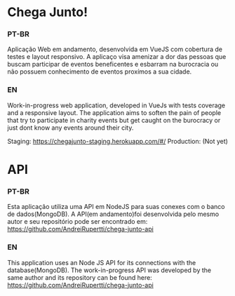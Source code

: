 
# Chega Junto!
### PT-BR
Aplicação Web em andamento, desenvolvida em VueJS com cobertura de testes e layout responsivo. A aplicaço visa amenizar a dor das pessoas que buscam participar de eventos beneficentes e esbarram na burocracia ou não possuem conhecimento de eventos proxímos a sua cidade.

### EN
Work-in-progress web application, developed in VueJs with tests coverage and a responsive layout. The application aims to soften the pain of people that try to participate in charity events but get caught on the burocracy or just dont know any events around their city.

Staging: https://chegajunto-staging.herokuapp.com/#/
Production: (Not yet)

# API

### PT-BR
Esta aplicação utiliza uma API em NodeJS para suas conexes com o banco de dados(MongoDB). A API(em andamento)foi desenvolvida pelo mesmo autor e seu repositório pode ser encontrado em: https://github.com/AndreiRupertti/chega-junto-api

### EN
This application uses an Node JS API for its connections with the database(MongoDB). The work-in-progress API was developed by the same author and its repository can be found here: https://github.com/AndreiRupertti/chega-junto-api
